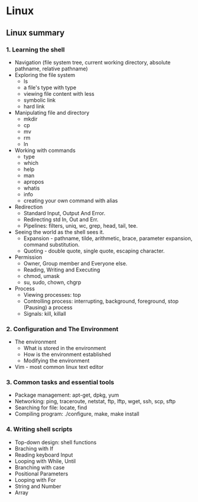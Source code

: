 # Linux
## Linux summary

### 1. Learning the shell
  - Navigation (file system tree, current working directory, absolute pathname, relative pathname)
  - Exploring the file system
    + ls
    + a file's type with type
    + viewing file content with less
    + symbolic link
    + hard link
  - Manipulating file and directory
    + mkdir
    + cp
    + mv
    + rm
    + ln
  - Working with commands
    + type 
    + which
    + help
    + man
    + apropos
    + whatis
    + info
    + creating your own command with alias
  - Redirection
    + Standard Input, Output And Error.
    + Redirecting std In, Out and Err.
    + Pipelines: filters, uniq, wc, grep, head, tail, tee.
  - Seeing the world as the shell sees it.
    + Expansion - pathname, tilde, arithmetic, brace, parameter expansion, command substitution.
    + Quoting - double quote, single quote, escaping character.
  - Permission
    + Owner, Group member and Everyone else.
    + Reading, Writing and Executing
    + chmod, umask
    + su, sudo, chown, chgrp
  - Process
    + Viewing processes: top
    + Controlling process: interrupting, background, foreground, stop (Pausing) a process
    + Signals: kill, killall
    
### 2. Configuration and The Environment
  - The environment
    + What is stored in the environment
    + How is the environment established
    + Modifying the environment
  - Vim - most common linux text editor
  
### 3. Common tasks and essential tools
  - Package management: apt-get, dpkg, yum
  - Networking: ping, traceroute, netstat, ftp, lftp, wget, ssh, scp, sftp
  - Searching for file: locate, find
  - Compiling program: ./configure, make, make install
  
### 4. Writing shell scripts
  - Top-down design: shell functions
  - Braching with If
  - Reading keyboard Input
  - Looping with While, Until
  - Branching with case
  - Positional Parameters
  - Looping with For
  - String and Number
  - Array

